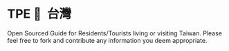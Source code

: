 # TPE  🏴 󠁴󠁷󠁴󠁰󠁥󠁿 台灣
Open Sourced Guide for Residents/Tourists living or visiting Taiwan.
Please feel free to fork and contribute any information you deem appropriate.
